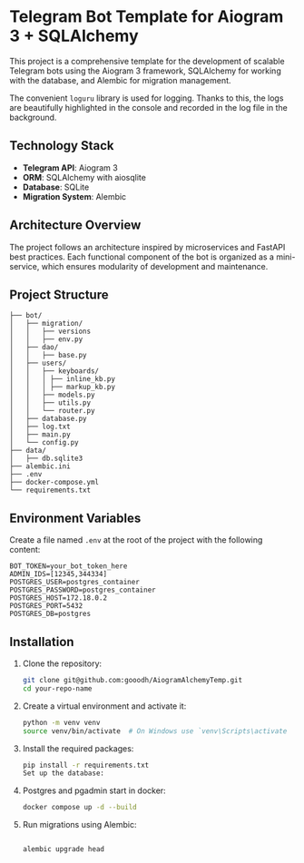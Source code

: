 # Telegram Bot Template for Aiogram 3 + SQLAlchemy

This project is a comprehensive template for the development of scalable Telegram bots using the Aiogram 3 framework, SQLAlchemy for working with the database, and Alembic for migration management.

The convenient `loguru` library is used for logging. Thanks to this, the logs are beautifully highlighted in the console and recorded in the log file in the background.

## Technology Stack

- **Telegram API**: Aiogram 3
- **ORM**: SQLAlchemy with aiosqlite
- **Database**: SQLite
- **Migration System**: Alembic

## Architecture Overview

The project follows an architecture inspired by microservices and FastAPI best practices. Each functional component of the bot is organized as a mini-service, which ensures modularity of development and maintenance.

## Project Structure
```
├── bot/
│   ├── migration/
│   │   ├── versions
│   │   ├── env.py
│   ├── dao/
│   │   ├── base.py
│   ├── users/
│   │   ├── keyboards/
│   │   │ ├── inline_kb.py
│   │   │ ├── markup_kb.py
│   │   ├── models.py
│   │   ├── utils.py
│   │   └── router.py
│   ├── database.py
│   ├── log.txt
│   ├── main.py
│   └── config.py
├── data/
│   ├── db.sqlite3
├── alembic.ini
├── .env
├── docker-compose.yml
└── requirements.txt
```

## Environment Variables

Create a file named `.env` at the root of the project with the following content:
```
BOT_TOKEN=your_bot_token_here
ADMIN_IDS=[12345,344334]
POSTGRES_USER=postgres_container
POSTGRES_PASSWORD=postgres_container
POSTGRES_HOST=172.18.0.2
POSTGRES_PORT=5432
POSTGRES_DB=postgres
```


## Installation

1. Clone the repository:
   ```bash
   git clone git@github.com:gooodh/AiogramAlchemyTemp.git
   cd your-repo-name

2. Create a virtual environment and activate it:
    ```bash
    python -m venv venv
    source venv/bin/activate  # On Windows use `venv\Scripts\activate
3. Install the required packages:
    ```bash
    pip install -r requirements.txt
    Set up the database:
4. Postgres and pgadmin start in docker:
   ```bash
   docker compose up -d --build
6. Run migrations using Alembic:
    ```bash

    alembic upgrade head

